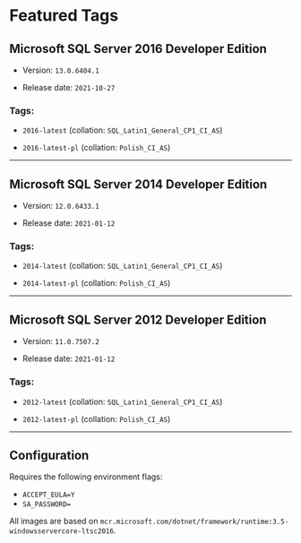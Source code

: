 # Featured Tags

## Microsoft SQL Server 2016 Developer Edition

- Version: ```13.0.6404.1```

- Release date: ```2021-10-27```

### Tags:
- ```2016-latest``` (collation: ```SQL_Latin1_General_CP1_CI_AS```)

- ```2016-latest-pl``` (collation: ```Polish_CI_AS```)

___
## Microsoft SQL Server 2014 Developer Edition

- Version: ```12.0.6433.1```

- Release date: ```2021-01-12```

### Tags:
- ```2014-latest``` (collation: ```SQL_Latin1_General_CP1_CI_AS```)

- ```2014-latest-pl``` (collation: ```Polish_CI_AS```)

___
## Microsoft SQL Server 2012 Developer Edition

- Version: ```11.0.7507.2```

- Release date: ```2021-01-12```

### Tags:
- ```2012-latest``` (collation: ```SQL_Latin1_General_CP1_CI_AS```)

- ```2012-latest-pl``` (collation: ```Polish_CI_AS```)

___
## Configuration
Requires the following environment flags:
- ```ACCEPT_EULA=Y```
- ```SA_PASSWORD=```

All images are based on ```mcr.microsoft.com/dotnet/framework/runtime:3.5-windowsservercore-ltsc2016```.